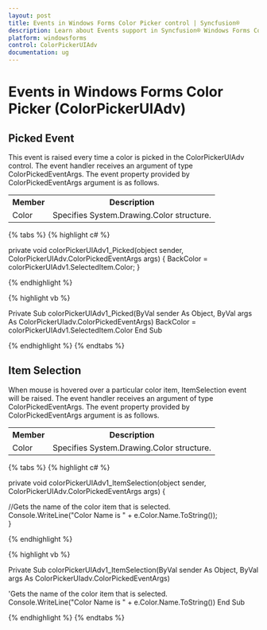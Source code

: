 ```yaml
---
layout: post
title: Events in Windows Forms Color Picker control | Syncfusion®
description: Learn about Events support in Syncfusion® Windows Forms Color Picker (ColorPickerUIAdv) control and more details.
platform: windowsforms
control: ColorPickerUIAdv 
documentation: ug
---
```

# Events in Windows Forms Color Picker (ColorPickerUIAdv)

## Picked Event

This event is raised every time a color is picked in the ColorPickerUIAdv control. The event handler receives an argument of type ColorPickedEventArgs. The event property provided by ColorPickedEventArgs argument is as follows.

<table>
<tr>
<th>
 Member</th><th>
Description</th></tr>
<tr>
<td>
Color</td><td>
Specifies System.Drawing.Color structure.</td></tr>
</table>

{% tabs %}
{% highlight c# %}

private void colorPickerUIAdv1_Picked(object sender, ColorPickerUIAdv.ColorPickedEventArgs args)
{
     BackColor = colorPickerUIAdv1.SelectedItem.Color;
}

{% endhighlight  %}

{% highlight vb %}

Private Sub colorPickerUIAdv1_Picked(ByVal sender As Object, ByVal args As ColorPickerUIadv.ColorPickedEventArgs)
BackColor = colorPickerUIAdv1.SelectedItem.Color
End Sub

{% endhighlight  %}
{% endtabs %}

## Item Selection 

When mouse is hovered over a particular color item, ItemSelection event will be raised. The event handler receives an argument of type ColorPickedEventArgs. The event property provided by ColorPickedEventArgs argument is as follows.

<table>
<tr>
<th>
Member</th><th>
Description</th></tr>
<tr>
<td>
Color</td><td>
Specifies System.Drawing.Color structure.</td></tr>
</table>

{% tabs %}
{% highlight c# %}

private void colorPickerUIAdv1_ItemSelection(object sender, ColorPickerUIAdv.ColorPickedEventArgs args)
{

//Gets the name of the color item that is selected.     
Console.WriteLine("Color Name is " + e.Color.Name.ToString());  
}

{% endhighlight  %}

{% highlight vb %}

Private Sub colorPickerUIAdv1_ItemSelection(ByVal sender As Object, ByVal args As ColorPickerUIadv.ColorPickedEventArgs)

'Gets the name of the color item that is selected.  
Console.WriteLine("Color Name is " + e.Color.Name.ToString())
End Sub

{% endhighlight %}
{% endtabs %}

